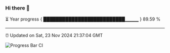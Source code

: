 ### Hi there 👋

⏳ Year progress { ██████████████████████████▁▁▁▁ } 89.59 %

---

⏰ Updated on Sat, 23 Nov 2024 21:37:04 GMT

![Progress Bar CI](https://github.com/IshwaranRudhara/GIT-ACTION/workflows/Progress%20Bar%20CI/badge.svg)
